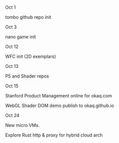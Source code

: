 Oct 1

tombo github repo init

Oct 3

nano game init

Oct 12

WFC init (2D exemplars)

Oct 13

P5 and Shader repos

Oct 15

Stanford Product Management online for okaq.com

WebGL Shader DOM demo
publish to okaq.github.io 

Oct 24

New micro VMs.

Explore Rust http & proxy
for hybrid cloud arch


